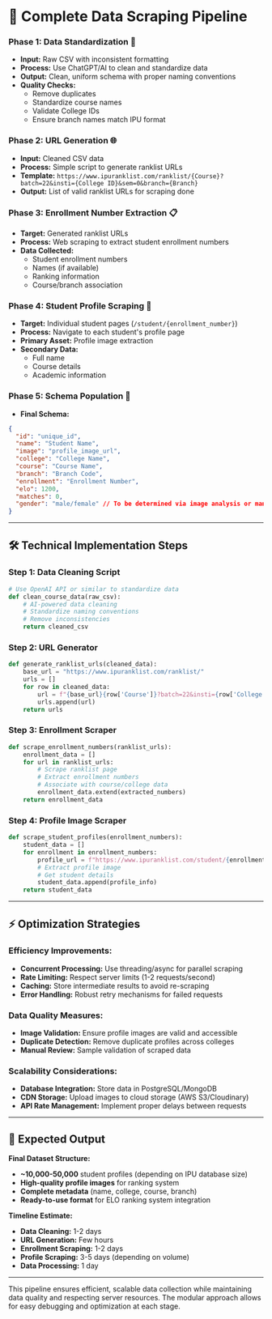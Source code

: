# 🚀 Complete Data Scraping Pipeline

### **Phase 1: Data Standardization** 🔧
- **Input:** Raw CSV with inconsistent formatting
- **Process:** Use ChatGPT/AI to clean and standardize data
- **Output:** Clean, uniform schema with proper naming conventions
- **Quality Checks:** 
  - Remove duplicates
  - Standardize course names
  - Validate College IDs
  - Ensure branch names match IPU format

### **Phase 2: URL Generation** 🌐
- **Input:** Cleaned CSV data
- **Process:** Simple script to generate ranklist URLs
- **Template:** `https://www.ipuranklist.com/ranklist/{Course}?batch=22&insti={College ID}&sem=0&branch={Branch}`
- **Output:** List of valid ranklist URLs for scraping
done


### **Phase 3: Enrollment Number Extraction** 📋
- **Target:** Generated ranklist URLs
- **Process:** Web scraping to extract student enrollment numbers
- **Data Collected:**
  - Student enrollment numbers
  - Names (if available)
  - Ranking information
  - Course/branch association

### **Phase 4: Student Profile Scraping** 👤
- **Target:** Individual student pages (`/student/{enrollment_number}`)
- **Process:** Navigate to each student's profile page
- **Primary Asset:** Profile image extraction
- **Secondary Data:** 
  - Full name
  - Course details
  - Academic information

### **Phase 5: Schema Population** 💾
- **Final Schema:**
```json
{
  "id": "unique_id",
  "name": "Student Name",
  "image": "profile_image_url",
  "college": "College Name",
  "course": "Course Name",
  "branch": "Branch Code",
  "enrollment": "Enrollment Number",
  "elo": 1200,
  "matches": 0,
  "gender": "male/female" // To be determined via image analysis or manual classification
}
```

---

## 🛠 Technical Implementation Steps

### **Step 1: Data Cleaning Script**
```python
# Use OpenAI API or similar to standardize data
def clean_course_data(raw_csv):
    # AI-powered data cleaning
    # Standardize naming conventions
    # Remove inconsistencies
    return cleaned_csv
```

### **Step 2: URL Generator**
```python
def generate_ranklist_urls(cleaned_data):
    base_url = "https://www.ipuranklist.com/ranklist/"
    urls = []
    for row in cleaned_data:
        url = f"{base_url}{row['Course']}?batch=22&insti={row['College ID']}&sem=0&branch={row['Branch']}"
        urls.append(url)
    return urls
```

### **Step 3: Enrollment Scraper**
```python
def scrape_enrollment_numbers(ranklist_urls):
    enrollment_data = []
    for url in ranklist_urls:
        # Scrape ranklist page
        # Extract enrollment numbers
        # Associate with course/college data
        enrollment_data.extend(extracted_numbers)
    return enrollment_data
```

### **Step 4: Profile Image Scraper**
```python
def scrape_student_profiles(enrollment_numbers):
    student_data = []
    for enrollment in enrollment_numbers:
        profile_url = f"https://www.ipuranklist.com/student/{enrollment}"
        # Extract profile image
        # Get student details
        student_data.append(profile_info)
    return student_data
```

---

## ⚡ Optimization Strategies

### **Efficiency Improvements:**
- **Concurrent Processing:** Use threading/async for parallel scraping
- **Rate Limiting:** Respect server limits (1-2 requests/second)
- **Caching:** Store intermediate results to avoid re-scraping
- **Error Handling:** Robust retry mechanisms for failed requests

### **Data Quality Measures:**
- **Image Validation:** Ensure profile images are valid and accessible
- **Duplicate Detection:** Remove duplicate profiles across colleges
- **Manual Review:** Sample validation of scraped data

### **Scalability Considerations:**
- **Database Integration:** Store data in PostgreSQL/MongoDB
- **CDN Storage:** Upload images to cloud storage (AWS S3/Cloudinary)
- **API Rate Management:** Implement proper delays between requests

---

## 🎯 Expected Output

**Final Dataset Structure:**
- **~10,000-50,000** student profiles (depending on IPU database size)
- **High-quality profile images** for ranking system
- **Complete metadata** (name, college, course, branch)
- **Ready-to-use format** for ELO ranking system integration

**Timeline Estimate:**
- **Data Cleaning:** 1-2 days
- **URL Generation:** Few hours
- **Enrollment Scraping:** 1-2 days
- **Profile Scraping:** 3-5 days (depending on volume)
- **Data Processing:** 1 day

---

This pipeline ensures efficient, scalable data collection while maintaining data quality and respecting server resources. The modular approach allows for easy debugging and optimization at each stage.